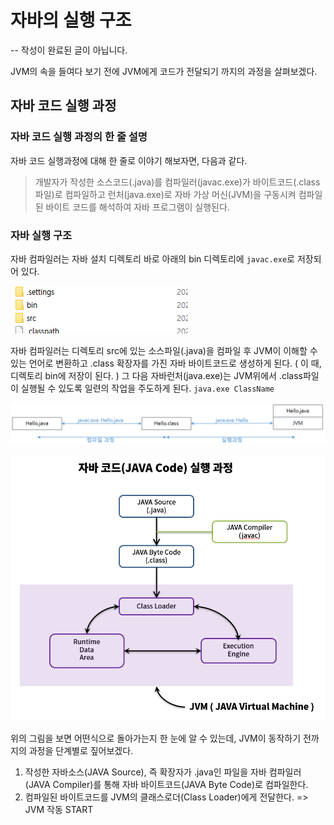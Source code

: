 # 자바의 실행 구조

-- 작성이 완료된 글이 아닙니다.

JVM의 속을 들여다 보기 전에 JVM에게 코드가 전달되기 까지의 과정을 살펴보겠다.

## 자바 코드 실행 과정

### 자바 코드 실행 과정의 한 줄 설명

자바 코드 실행과정에 대해 한 줄로 이야기 해보자면, 다음과 같다.

> 개발자가 작성한 소스코드(.java)를 컴파일러(javac.exe)가 바이트코드(.class 파일)로 컴파일하고 런처(java.exe)로 자바 가상 머신(JVM)을 구동시켜 컴파일된 바이트 코드를 해석하여 자바 프로그램이 실행된다.

### 자바 실행 구조

자바 컴파일러는 자바 설치 디렉토리 바로 아래의 bin 디렉토리에 `javac.exe`로 저장되어 있다.

![java1](/images/java1.PNG)

자바 컴파일러는 디렉토리 src에 있는 소스파일(.java)을 컴파일 후 JVM이 이해할 수 있는 언어로 변환하고 .class 확장자를 가진 자바 바이트코드로 생성하게 된다. ( 이 때, 디렉토리 bin에 저장이 된다. )
그 다음 자바런처(java.exe)는 JVM위에서 .class파일이 실행될 수 있도록 일련의 작업을 주도하게 된다. `java.exe ClassName`

![java1](/images/javacode2.PNG)

![javacode](/images/javacode1.png)

위의 그림을 보면 어떤식으로 돌아가는지 한 눈에 알 수 있는데, JVM이 동작하기 전까지의 과정을 단계별로 짚어보겠다.

1. 작성한 자바소스(JAVA Source), 즉 확장자가 .java인 파일을 자바 컴파일러(JAVA Compiler)를 통해 자바 바이트코드(JAVA Byte Code)로 컴파일한다.
2. 컴파일된 바이트코드를 JVM의 클래스로더(Class Loader)에게 전달한다. => JVM 작동 START